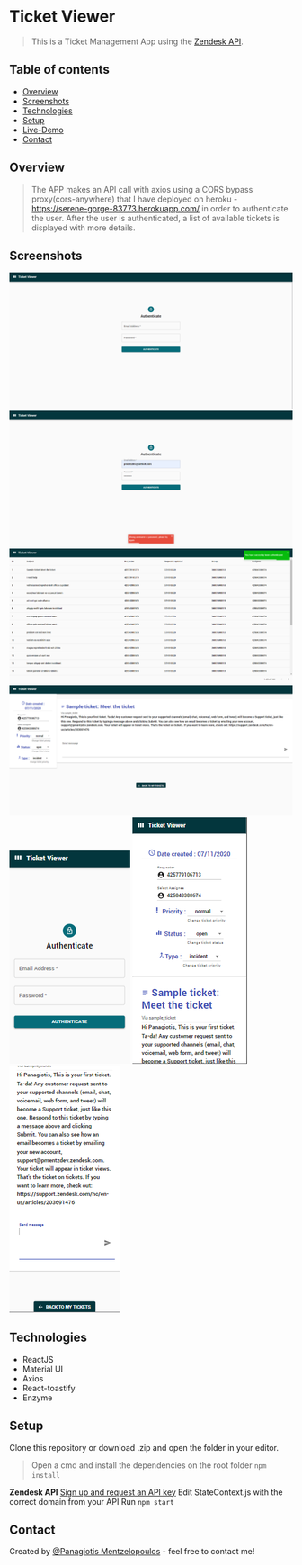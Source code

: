 # Ticket Viewer
> This is a Ticket Management App using the [Zendesk API]( https://www.zendesk.co.uk/demo/?demoStep=personal).

## Table of contents
* [Overview](#overview)
* [Screenshots](#screenshots)
* [Technologies](#technologies)
* [Setup](#setup)
* [Live-Demo](#live-demo)
* [Contact](#contact)

## Overview
> The APP makes an API call with axios using a CORS bypass proxy(cors-anywhere) that I have deployed on heroku - https://serene-gorge-83773.herokuapp.com/ in order to authenticate the user. After the user is authenticated, a list of available tickets is displayed with more details.
## Screenshots
![LandingPage](https://github.com/Panosmentz/Projects-Screenshots/blob/master/ticket-viewer%20-%20screenshots/landingpage.PNG)
![LandingPageError](https://github.com/Panosmentz/Projects-Screenshots/blob/master/ticket-viewer%20-%20screenshots/landingpagerror.PNG)
![TicketsPage](https://github.com/Panosmentz/Projects-Screenshots/blob/master/ticket-viewer%20-%20screenshots/ticketspage.PNG)
![TicketInfoPage](https://github.com/Panosmentz/Projects-Screenshots/blob/master/ticket-viewer%20-%20screenshots/TicketInfoPage.PNG)
![ResponsiveLanding](https://github.com/Panosmentz/Projects-Screenshots/blob/master/ticket-viewer%20-%20screenshots/mobilelandingpage.PNG)
![ResponsiveTicketInfo1](https://github.com/Panosmentz/Projects-Screenshots/blob/master/ticket-viewer%20-%20screenshots/mobileticketinfo1.PNG)
![ResponsiveTicketInfo2](https://github.com/Panosmentz/Projects-Screenshots/blob/master/ticket-viewer%20-%20screenshots/mobileticketinfo2.PNG)
## Technologies
* ReactJS
* Material UI
* Axios
* React-toastify
* Enzyme

## Setup
Clone this repository or download .zip and open the folder in your editor.
>Open a cmd and install the dependencies on the root folder 
>`npm install`

**Zendesk API**
[Sign up and request an API key](https://www.zendesk.co.uk/demo/?demoStep=personal)
Edit StateContext.js with the correct domain from your API
Run `npm start`

## Contact
Created by [@Panagiotis Mentzelopoulos](https://determined-saha-b25d49.netlify.app/) - feel free to contact me!
